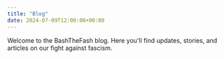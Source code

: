 ```yaml
---
title: "Blog"
date: 2024-07-09T12:00:00+00:00
---
```

Welcome to the BashTheFash blog. Here you'll find updates, stories, and articles on our fight against fascism.
